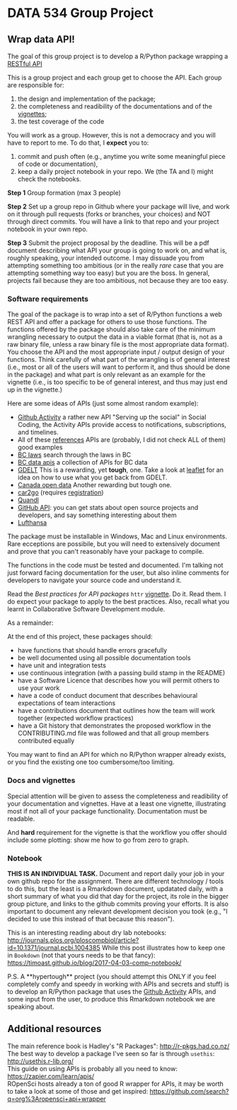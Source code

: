 # DATA 534 Group Project
## Wrap data API!
The goal of this group project is to develop a R/Python package wrapping a [RESTful API](https://www.techtarget.com/searchapparchitecture/definition/RESTful-API)

This is a group project and each group get to choose the API. Each group are responsible for: 
1. the design and implementation of the package; 
2. the completeness and readibility of the documentations and of the [vignettes](https://www.gastonsanchez.com/packyourcode/vignettes.html); 
3. the test coverage of the code

You will work as a group. However, this is not a democracy and you will have to report to me. To do that, I <strong>expect</strong> you to: 
1. commit and push often (e.g., anytime you write some meaningful piece of code or documentation),
2. keep a daily project notebook in your repo. We (the TA and I) might check the notebooks.

**Step 1** Group formation (max 3 people)

**Step 2** Set up a group repo in Github where your package will live, and work on it through pull requests (forks or branches, your choices) and NOT through direct commits. You will have a link to that repo and your project notebook in your own repo.

**Step 3** Submit the project proposal by the deadline. This will be a pdf document describing what API your group is going to work on, and what is, roughly speaking, your intended outcome. I may dissuade you from attempting something too ambitious (or in the really <em>rare</em> case that you are attempting something way too easy) but you are the boss. In general, projects fail because they are too ambitious, not because they are too easy.

### Software requirements
The goal of the package is to wrap into a set of R/Python functions a web REST API and offer a package for others to use those functions. The functions offered by the package should also take care of the minimum wrangling necessary to output the data in a viable format (that is, not as a raw binary file, unless a raw binary file is the most appropriate data format). You choose the API and the most appropriate input / output design of your functions. Think carefully of what part of the wrangling is of general interest (i.e., most or all of the users will want to perform it, and thus should be done in the package) and what part is only relevant as an example for the vignette (i.e., is too specific to be of general interest, and thus may just end up in the vignette.)

Here are some ideas of APIs (just some almost random example):

- [Github Activity](https://developer.github.com/v3/activity/) a rather new API "Serving up the social" in Social Coding, the Activity APIs provide access to notifications, subscriptions, and timelines.
- All of these [references](https://www.programmableweb.com/category/reference/api) APIs are (probably, I did not check ALL of them) good examples
- [BC laws](https://catalogue.data.gov.bc.ca/dataset/bc-laws-api) search through the laws in BC
- [BC data apis](https://catalogue.data.gov.bc.ca/dataset?tags=API) a collection of APIs for BC data
- [GDELT](https://blog.gdeltproject.org/gdelt-geo-2-0-api-debuts) This is a rewarding, yet **tough**, one. Take a look at [leaflet](https://rstudio.github.io/leaflet/json.html) for an idea on how to use what you get back from GDELT.
- <a href="https://open.canada.ca/en/access-our-application-programming-interface-api">Canada open data</a> Another rewarding but tough one.
- <a href="https://github.com/car2go/openAPI">car2go</a> (requires <a href="https://github.com/car2go/openAPI/wiki/Access-protected-Functions-via-OAuth-1.0#registration-as-consumer">registration</a>)
- <a href="https://www.quandl.com/docs/api">Quandl</a>
- <a href="https://developer.github.com/v3/">GitHub API</a>: you can get stats about open source projects and developers, and say something interesting about them
- <a href="https://developer.lufthansa.com/docs">Lufthansa</a> 

<p>The package must be installable in Windows, Mac and Linux environments. Rare ecceptions are possibile, but you will need to extensively document and prove that you can&#39;t reasonably have your package to compile.</p>
<p>The functions in the code must be tested and documented. I'm talking not just forward facing documentation for the user, but also inline comments for developers to navigate your source code and understand it.</p>
<p>Read the <em>Best practices for API packages</em> <code>httr</code> <a href="http://httr.r-lib.org/articles/api-packages.html">vignette</a>. Do it. Read them. I do expect your package to apply to the best practices. Also, recall what you learnt in Collaborative Software Development module.</p>

<p>As a remainder:</p>

<p>At the end of this project, these packages should:</p>
<ul>
<li> have functions that should handle errors gracefully </li>
<li> be well documented using all possible documentation tools </li>
<li> have unit and integration tests </li>
<li> use continuous integration (with a passing build stamp in the README) </li>
<li> have a Software Licence that describes how you will permit others to use your work </li>
<li> have a code of conduct document that describes behavioural expectations of team interactions </li>
<li> have a contributions document that outlines how the team will work together (expected workflow practices) </li>
<li> have a Git history that demonstrates the proposed workflow in the CONTRIBUTING.md file was followed and that all group members contributed equally </li>
</ul>

You may want to find an API for which no R/Python wrapper already exists, or you find the existing one too cumbersome/too limiting.

### Docs and vignettes
Special attention will be given to assess the completeness and readibility of your documentation and vignettes. Have at a least one vignette, illustrating most if not all of your package functionality. Documentation must be readable.

And <strong>hard</strong> requirement for the vignette is that the workflow you offer should include some plotting: show me how to go from zero to graph.

### Notebook
**THIS IS AN INDIVIDUAL TASK.** Document and report daily your job in your own github repo for the assignment. There are different technology / tools to do this, but the least is a Rmarkdown document, updatated daily, with a short summary of what you did that day for the project, its role in the bigger group picture, and links to the github commits proving your efforts. It is also important to document any relevant development decision you took (e.g., &quot;I decided to use this instead of that because this reason&quot;).  </p>
<p>This is an interesting reading about dry lab notebooks: <a href="http://journals.plos.org/ploscompbiol/article?id=10.1371/journal.pcbi.1004385">http://journals.plos.org/ploscompbiol/article?id=10.1371/journal.pcbi.1004385</a> While this post illustrates how to keep one in <code>Bookdown</code> (not that yours needs to be that fancy): <a href="https://timoast.github.io/blog/2017-04-03-comp-notebook/">https://timoast.github.io/blog/2017-04-03-comp-notebook/</a> 
<p>P.S. A **hypertough** project (you should attempt this ONLY if you feel completely comfy and speedy in working with APIs and secrets and stuff) is to develop an R/Python package that uses the <a href="https://developer.github.com/v3/activity/">Github Activity</a> APIs, and some input from the user, to produce this Rmarkdown notebook we are speaking about.</p>

## Additional resources
<p>The main reference book is Hadley&#39;s &quot;R Packages&quot;: <a href="http://r-pkgs.had.co.nz/">http://r-pkgs.had.co.nz/</a><br>The best way to develop a package I&#39;ve seen so far is through <code>usethis</code>: <a href="http://usethis.r-lib.org/">http://usethis.r-lib.org/</a><br>This guide on using APIs is probably all you need to know: <a href="https://zapier.com/learn/apis/">https://zapier.com/learn/apis/</a><br>ROpenSci hosts already a ton of good R wrapper for APIs, it may be worth to take a look at some of those and get inspired: <a href="https://github.com/search?q=org%3Aropensci+api+wrapper">https://github.com/search?q=org%3Aropensci+api+wrapper</a>  </p>
